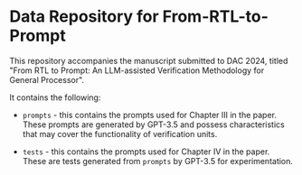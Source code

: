 # Data Repository for From-RTL-to-Prompt

This repository accompanies the manuscript submitted to DAC 2024, titled "From RTL to Prompt: An LLM-assisted Verification Methodology for General Processor".

It contains the following:

- `prompts` - this contains the prompts used for Chapter III in the paper. These prompts are generated by GPT-3.5 and possess characteristics that may cover the functionality of verification units.

- `tests` - this contains the prompts used for Chapter Ⅳ in the paper. These are tests generated from `prompts` by GPT-3.5 for experimentation.

